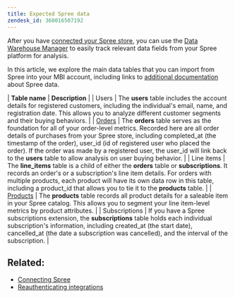 ```yaml
---
title: Expected Spree data
zendesk_id: 360016507192
---
```


After you have [connected your Spree store](../data-analyst/importing-data/integrations/spree.md), you can use the [Data Warehouse Manager](../../data-warehouse-mgr/tour-dwm.md) to easily track relevant data fields from your Spree platform for analysis.

In this article, we explore the main data tables that you can import from Spree into your MBI account, including links to [additional documentation](https://guides.spreecommerce.org/developer/addresses.html#address) about Spree data.

| **Table name** | **Description** |
| Users | The **users** table includes the account details for registered customers, including the individual's email, name, and registration date. This allows you to analyze different customer segments and their buying behaviors. |
| [Orders](https://guides.spreecommerce.org/developer/orders.html#overview) | The **orders** table serves as the foundation for all of your order-level metrics. Recorded here are all order details of purchases from your Spree store, including completed\_at (the timestamp of the order), user\_id (id of registered user who placed the order). If the order was made by a registered user, the user\_id will link back to the **users** table to allow analysis on user buying behavior. |
| Line items | The **line\_items** table is a child of either the **orders** table or **subscriptions**. It records an order's or a subscription's line item details. For orders with multiple products, each product will have its own data row in this table, including a product\_id that allows you to tie it to the **products** table. |
| [Products](https://guides.spreecommerce.com/developer/products.html#overview) | The **products** table records all product details for a saleable item in your Spree catalog. This allows you to segment your line item-level metrics by product attributes. |
| Subscriptions | If you have a Spree subscriptions extension, the **subscriptions** table holds each individual subscription's information, including created\_at (the start date), cancelled\_at (the date a subscription was cancelled), and the interval of the subscription. |

## Related:

* [Connecting Spree](../integrations/spree.md)
* [Reauthenticating integrations](https://support.magento.com/hc/en-us/articles/360016733151)
